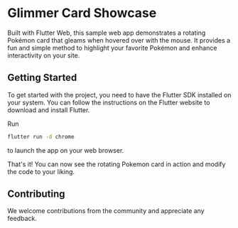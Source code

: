 # Glimmer Card Showcase

Built with Flutter Web, this sample web app demonstrates a rotating Pokémon card that gleams when hovered over with the mouse. It provides a fun and simple method to highlight your favorite Pokémon and enhance interactivity on your site.

## Getting Started

To get started with the project, you need to have the Flutter SDK installed on your system. You can follow the instructions on the Flutter website to download and install Flutter.

Run
```bash
flutter run -d chrome
```
to launch the app on your web browser.

That's it! You can now see the rotating Pokemon card in action and modify the code to your liking.

## Contributing

We welcome contributions from the community and appreciate any feedback.


